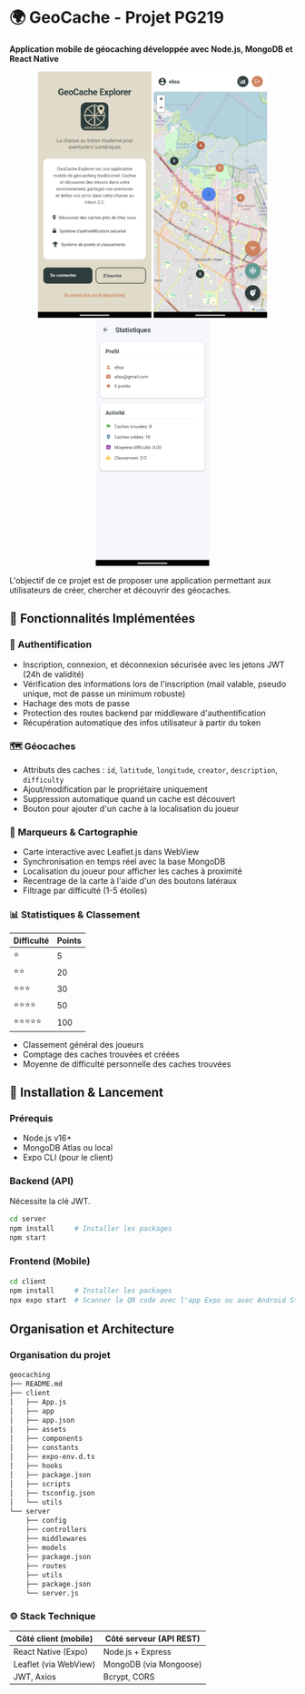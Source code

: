 # 🌍 GeoCache - Projet PG219

**Application mobile de géocaching développée avec Node.js, MongoDB et React Native**  

<p align="center">
  <img src="./images/ecran_accueil.png" width="200" alt="Écran d'accueil">
  <img src="./images/ecran_map.png" width="200" alt="Carte des géocaches"> 
  <img src="./images/ecran_stat.png" width="200" alt="Statistiques">
</p>

L'objectif de ce projet est de proposer une application permettant aux utilisateurs de créer, chercher et découvrir des géocaches. 

## 📌 Fonctionnalités Implémentées

### 🔐 Authentification
- Inscription, connexion, et déconnexion sécurisée avec les jetons JWT (24h de validité)
- Vérification des informations lors de l'inscription (mail valable, pseudo unique, mot de passe un minimum robuste)
- Hachage des mots de passe
- Protection des routes backend par middleware d'authentification 
- Récupération automatique des infos utilisateur à partir du token

### 🗺️ Géocaches
- Attributs des caches : `id`, `latitude`, `longitude`, `creator`, `description`, `difficulty`
- Ajout/modification par le propriétaire uniquement
- Suppression automatique quand un cache est découvert
- Bouton pour ajouter d'un cache à la localisation du joueur 

### 📍 Marqueurs & Cartographie
- Carte interactive avec Leaflet.js dans WebView
- Synchronisation en temps réel avec la base MongoDB
- Localisation du joueur pour afficher les caches à proximité 
- Recentrage de la carte à l'aide d'un des boutons latéraux
- Filtrage par difficulté (1-5 étoiles)

### 📊 Statistiques & Classement
| Difficulté | Points |
|------------|--------|
| ⭐         | 5      |
| ⭐⭐       | 20     |
| ⭐⭐⭐      | 30     | 
| ⭐⭐⭐⭐     | 50     |
| ⭐⭐⭐⭐⭐    | 100    |

- Classement général des joueurs
- Comptage des caches trouvées et créées 
- Moyenne de difficulté personnelle des caches trouvées 

## 🚀 Installation & Lancement

### Prérequis
- Node.js v16+
- MongoDB Atlas ou local
- Expo CLI (pour le client)

### Backend (API)
Nécessite la clé JWT. 
```bash
cd server
npm install     # Installer les packages 
npm start
```

### Frontend (Mobile)
```bash
cd client
npm install     # Installer les packages
npx expo start  # Scanner le QR code avec l'app Expo ou avec Android Studio
```

## Organisation et Architecture 

### Organisation du projet 
```
geocaching
├── README.md
├── client
│   ├── App.js
│   ├── app
│   ├── app.json
│   ├── assets
│   ├── components
│   ├── constants
│   ├── expo-env.d.ts
│   ├── hooks
│   ├── package.json
│   ├── scripts
│   ├── tsconfig.json
│   └── utils
└── server
    ├── config
    ├── controllers
    ├── middlewares
    ├── models
    ├── package.json
    ├── routes
    ├── utils
    ├── package.json
    └── server.js
```

### ⚙️ Stack Technique

| Côté client (mobile) | Côté serveur (API REST) |
|----------------------|--------------------------|
| React Native (Expo)  | Node.js + Express        |
| Leaflet (via WebView) | MongoDB (via Mongoose)  |
| JWT, Axios           | Bcrypt, CORS             |
